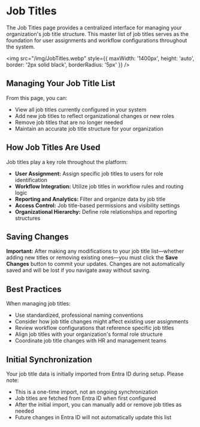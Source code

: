 # Job Titles

The Job Titles page provides a centralized interface for managing your organization's job title structure. This master list of job titles serves as the foundation for user assignments and workflow configurations throughout the system.

<img src="/img/JobTitles.webp" style={{ maxWidth: '1400px', height: 'auto', border: '2px solid black', borderRadius: '5px' }} />

## Managing Your Job Title List

From this page, you can:
- View all job titles currently configured in your system
- Add new job titles to reflect organizational changes or new roles
- Remove job titles that are no longer needed
- Maintain an accurate job title structure for your organization

## How Job Titles Are Used

Job titles play a key role throughout the platform:
- **User Assignment:** Assign specific job titles to users for role identification
- **Workflow Integration:** Utilize job titles in workflow rules and routing logic
- **Reporting and Analytics:** Filter and organize data by job title
- **Access Control:** Job title-based permissions and visibility settings
- **Organizational Hierarchy:** Define role relationships and reporting structures

## Saving Changes

**Important:** After making any modifications to your job title list—whether adding new titles or removing existing ones—you must click the **Save Changes** button to commit your updates. Changes are not automatically saved and will be lost if you navigate away without saving.

## Best Practices

When managing job titles:
- Use standardized, professional naming conventions
- Consider how job title changes might affect existing user assignments
- Review workflow configurations that reference specific job titles
- Align job titles with your organization's formal role structure
- Coordinate job title changes with HR and management teams

## Initial Synchronization

Your job title data is initially imported from Entra ID during setup. Please note:
- This is a one-time import, not an ongoing synchronization
- Job titles are fetched from Entra ID when first configured
- After the initial import, you can manually add or remove job titles as needed
- Future changes in Entra ID will not automatically update this list